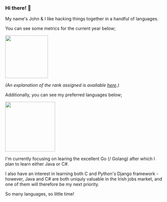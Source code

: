 ### Hi there! 👋

My name's John & I like hacking things together in a handful of languages.

You can see some metrics for the current year below;

<a href="https://github.com/mrsarno">
  <img height="137px" src="https://github-readme-stats.vercel.app/api?username=mrsarno&count_private=true&hide_border=true&hide_title=true&theme=github_dark&show_icons=true" />
</a>

*(An explanation of the rank assigned is available [here](https://github.com/anuraghazra/github-readme-stats#github-stats-card).)*

Additionally, you can see my preferred languages below;

<a href="https://github.com/mrsarno">
  <img height="160px" src="https://github-readme-stats.vercel.app/api/top-langs/?username=mrsarno&hide=html,java&hide_title=true&hide_border=true&layout=compact&langs_count=6&theme=github_dark" />
</a>

I'm currently focusing on learing the excellent Go (/ Golang) after which I plan to learn either Java or C#.

I also have an interest in learning both C and Python's Django framework - however, Java and C# are both uniquly valuable in the Irish jobs market, and one of them will therefore be my next priority.

So many languages, so little time!

